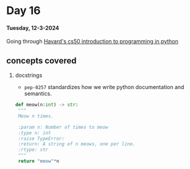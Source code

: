 # Day 16

#### Tuesday, 12-3-2024

Going through [Havard's cs50 introduction to programming in python]('https://www.youtube.com/watch?v=nLRL_NcnK-4')

## concepts covered

1. docstrings

   - `pep-0257` standardizes how we write python documentation and semantics.

   ```python
   def meow(n:int) -> str:
    """
    Meow n times.

    :param n: Number of times to meow
    :type n: int
    :raise TypeError:
    :return: A string of n meows, one per line.
    :rtype: str
    """
    return "meow"*n
   ```
